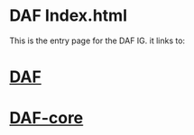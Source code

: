 # DAF Index.html

This is the entry page for the DAF IG.  it links to:
# [DAF](daf.html)
# [DAF-core](daf-core.html)
